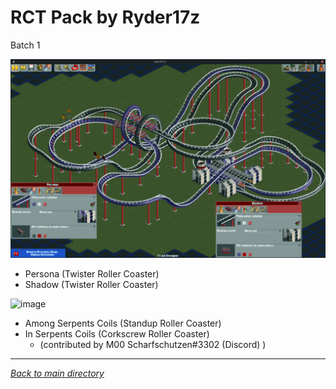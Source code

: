 # RCT Pack by Ryder17z
Batch 1


![image](https://raw.githubusercontent.com/Ryder17z/RCT-Pack-by-Ryder17z/main/Batch%201/Persona%2BShadow.png)

* Persona (Twister Roller Coaster)
* Shadow (Twister Roller Coaster)



![image](https://raw.githubusercontent.com/Ryder17z/RCT-Pack-by-Ryder17z/main/Batch%201/Among_%2B_In_Serpents_Coils.png)

* Among Serpents Coils (Standup Roller Coaster)
* In Serpents Coils (Corkscrew Roller Coaster)
  * (contributed by M00 Scharfschutzen#3302 (Discord) )

___

*[Back to main directory](https://github.com/Ryder17z/RCT-Pack-by-Ryder17z)*
